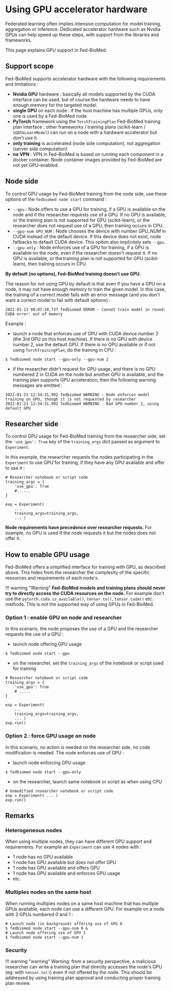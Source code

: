 # Using GPU accelerator hardware

Federated learning often implies intensive computation for model training, aggregation or inference.
Dedicated accelerator hardware such as Nvidia GPUs can help speed up these steps, with support from the libraries and frameworks.

This page explains GPU support in Fed-BioMed.


## Support scope

Fed-BioMed supports accelerator hardware with the following requirements and limitations :

* **Nvidia GPU** hardware : basically all models supported by the CUDA interface can be used, but of course the hardware needs to have enough memory for the targeted model.
* **single GPU** on each node : if the host machine has multiple GPUs, only one is used by a Fed-BioMed node
* **PyTorch** framework using the `TorchTrainingPlan` Fed-BioMed training plan interface ; other frameworks / training plans (scikit-learn / `SGDSkLearnModel`) can run on a node with a hardware accelerator but don't use it.
* **only training** is accelerated (node side computation), not aggregation (server side computation)
* **no VPN** : VPN in Fed-BioMed is based on running each component in a docker container. Node container images provided by Fed-BioMed are not yet GPU-enabled.


## Node side

To control GPU usage by Fed-BioMed training from the node side, use these options of the
`fedbiomed node start` command :

* `--gpu` : Node offers to use a GPU for training, if a GPU is available on the node and if the researcher requests use of a GPU. If no GPU is available, or the training plan is not supported for GPU (scikit-learn), or the researcher does not request use of a GPU, then training occurs in CPU.
* `--gpu-num GPU_NUM` : Node chooses the device with number *GPU_NUM* in CUDA instead of the default device. If this device does not exist, node fallbacks to default CUDA device. This option also implicitely sets `--gpu`.
* `--gpu-only` : Node enforces use of a GPU for training, if a GPU is available on the node, even if the researcher doesn't request it. If no GPU is available, or the training plan is not supported for GPU (scikit-learn), then training occurs in CPU.

**By default (no options), Fed-BioMed training doesn't use GPU.**

The reason for not using GPU by default is that even if you have a GPU on a node, it may not have enough memory to train the given model. In this case, the training of a correct model fails with an error message (and you don't want a correct model to fail with default options) :

```shell
2022-01-13 08:07:28,737 fedbiomed ERROR - Cannot train model in round: CUDA error: out of memory
```


Example :

* launch a node that enforces use of GPU with CUDA device number 2 (the 3rd GPU on this host machine). If there is no GPU with device number 2, use the default GPU. If there is no GPU available or if not using `TorchTrainingPlan`, do the training in CPU :
```shell
$ fedbiomed node start --gpu-only --gpu-num 2
```
* if the researcher didn't request for GPU usage, and there is no GPU numbered 2 in CUDA on the node but another GPU is available, and the training plan supports GPU acceleration, then the following warning messages are emitted :
```shell
2022-01-21 12:34:31,992 fedbiomed WARNING - Node enforces model training on GPU, though it is not requested by researcher
2022-01-21 12:34:31,992 fedbiomed WARNING - Bad GPU number 2, using default GPU
```


## Researcher side

To control GPU usage for Fed-BioMed training from the researcher side, set the `'use_gpu': True` key of the `training_args` dict passed as argument to `Experiment`.

In this example, the researcher requests the nodes participating in the `Experiment` to use GPU for training, if they have any GPU available and offer to use it :
```shell
# Researcher notebook or script code
training_args = {
    'use_gpu': True
    #......
}

exp = Experiment(
    ...
    training_args=training_args,
    ... )
```

**Node requirements have precedence over researcher requests.** For example, no GPU is used if the node requests it but the nodes does not offer it.


## How to enable GPU usage

Fed-BioMed offers a simplified interface for training with GPU, as described above. This hides from the researcher the complexity of the specific resources and requirements of each node's.

!!! warning "Warning"
    **Fed-BioMed models and training plans should never try to directly access the CUDA resources on the node.**
    For example don't use the `pytorch.cuda.is_available()`, `tensor.to()`, `tensor.cuda()` etc. methods. This is not
    the supported way of using GPUs in Fed-BioMed.

### Option 1 : enable GPU on node and researcher

In this scenario, the node proposes the use of a GPU and the researcher requests the use of a GPU :

* launch node offering GPU usage
```shell
$ fedbiomed node start --gpu
```

* on the researcher, set the `training_args` of the notebook or script used for training
```shell
# Researcher notebook or script code
training_args = {
    'use_gpu': True
    # .....
}

exp = Experiment(
    ...
    training_args=training_args,
    ... )
exp.run()
```

### Option 2 : force GPU usage on node

In this scenario, no action is needed on the researcher side, no code modification is needed. The node enforces use of GPU :

* launch node enforcing GPU usage
```shell
$ fedbiomed node start --gpu-only
```

* on the researcher, launch same notebook or script as when using CPU
```shell
# Unmodified researcher notebook or script code
exp = Experiment( ... )
exp.run()
```


## Remarks

### Heterogeneous nodes

When using multiple nodes, they can have different GPU support and requirements. For example an `Experiment` can use 4 nodes with :

* 1 node has no GPU available
* 1 node has GPU available but does not offer GPU
* 1 node has GPU available and offers GPU
* 1 node has GPU available and enforces GPU usage
* etc.

### Multiples nodes on the same host

When running multiples nodes on a same host machine that has multiple GPUs available, each node can use a different GPU. For example on a node with 2 GPUs numbered 0 and 1 :
```shell
# Launch node (in background) offering use of GPU 0
$ fedbiomed node start --gpu-num 0 &
# Launch node offering use of GPU 1
$ fedbiomed node start --gpu-num 1
```

### Security

!!! warning "warning"
    Warning: from a security perspective, a malicious researcher can write a training plan that directly accesses
    the node's GPU (eg: with `tensor.to()`) even if not offered by the node. This should be addressed
    by using training plan approval and conducting proper training plan review.

